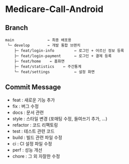 # Medicare-Call-Android
## Branch
```
main               ← 최종 배포용 
 └─ develop        ← 개발 통합 브랜치
    ├─ feat/login-info         ← 로그인 + 어르신 정보 등록
    ├─ feat/login-payment      ← 로그인 + 결제 등록
    ├─ feat/home    ← 홈화면
    ├─ feat/statistics    ← 주간통계
    └─ feat/settings           ← 설정 화면
```
## Commit Message
- feat : 새로운 기능 추가
- fix : 버그 수정
- docs : 문서 관련
- style : 스타일 변경 (포매팅 수정, 들여쓰기 추가, …)
- refactor : 코드 리팩토링
- test : 테스트 관련 코드
- build : 빌드 관련 파일 수정
- ci : CI 설정 파일 수정
- perf : 성능 개선
- chore : 그 외 자잘한 수정

